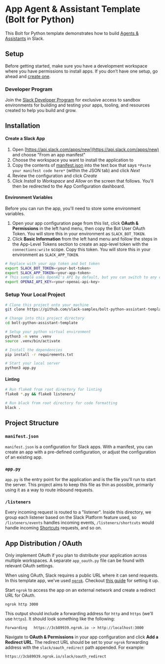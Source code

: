 # App Agent & Assistant Template (Bolt for Python)

This Bolt for Python template demonstrates how to build [Agents & Assistants](https://api.slack.com/docs/apps/ai) in Slack.

## Setup
Before getting started, make sure you have a development workspace where you have permissions to install apps. If you don’t have one setup, go ahead and [create one](https://slack.com/create).

### Developer Program
Join the [Slack Developer Program](https://api.slack.com/developer-program) for exclusive access to sandbox environments for building and testing your apps, tooling, and resources created to help you build and grow.

## Installation

#### Create a Slack App
1. Open [https://api.slack.com/apps/new](https://api.slack.com/apps/new) and choose "From an app manifest"
2. Choose the workspace you want to install the application to
3. Copy the contents of [manifest.json](./manifest.json) into the text box that says `*Paste your manifest code here*` (within the JSON tab) and click *Next*
4. Review the configuration and click *Create*
5. Click *Install to Workspace* and *Allow* on the screen that follows. You'll then be redirected to the App Configuration dashboard.

#### Environment Variables
Before you can run the app, you'll need to store some environment variables.

1. Open your app configuration page from this list, click **OAuth & Permissions** in the left hand menu, then copy the Bot User OAuth Token. You will store this in your environment as `SLACK_BOT_TOKEN`.
2. Click **Basic Information** from the left hand menu and follow the steps in the App-Level Tokens section to create an app-level token with the `connections:write` scope. Copy this token. You will store this in your environment as `SLACK_APP_TOKEN`.

```zsh
# Replace with your app token and bot token
export SLACK_BOT_TOKEN=<your-bot-token>
export SLACK_APP_TOKEN=<your-app-token>
# This sample uses OpenAI's API by default, but you can switch to any other solution!
export OPENAI_API_KEY=<your-openai-api-key>
```

### Setup Your Local Project
```zsh
# Clone this project onto your machine
git clone https://github.com/slack-samples/bolt-python-assistant-template.git

# Change into this project directory
cd bolt-python-assistant-template

# Setup your python virtual environment
python3 -m venv .venv
source .venv/bin/activate

# Install the dependencies
pip install -r requirements.txt

# Start your local server
python3 app.py
```

#### Linting
```zsh
# Run flake8 from root directory for linting
flake8 *.py && flake8 listeners/

# Run black from root directory for code formatting
black .
```

## Project Structure

### `manifest.json`

`manifest.json` is a configuration for Slack apps. With a manifest, you can create an app with a pre-defined configuration, or adjust the configuration of an existing app.

### `app.py`

`app.py` is the entry point for the application and is the file you'll run to start the server. This project aims to keep this file as thin as possible, primarily using it as a way to route inbound requests.

### `/listeners`

Every incoming request is routed to a "listener". Inside this directory, we group each listener based on the Slack Platform feature used, so `/listeners/events` handles incoming events, `/listeners/shortcuts` would handle incoming [Shortcuts](https://api.slack.com/interactivity/shortcuts) requests, and so on.

## App Distribution / OAuth

Only implement OAuth if you plan to distribute your application across multiple workspaces. A separate `app_oauth.py` file can be found with relevant OAuth settings.

When using OAuth, Slack requires a public URL where it can send requests. In this template app, we've used [`ngrok`](https://ngrok.com/download). Checkout [this guide](https://ngrok.com/docs#getting-started-expose) for setting it up.

Start `ngrok` to access the app on an external network and create a redirect URL for OAuth. 

```
ngrok http 3000
```

This output should include a forwarding address for `http` and `https` (we'll use `https`). It should look something like the following:

```
Forwarding   https://3cb89939.ngrok.io -> http://localhost:3000
```

Navigate to **OAuth & Permissions** in your app configuration and click **Add a Redirect URL**. The redirect URL should be set to your `ngrok` forwarding address with the `slack/oauth_redirect` path appended. For example:

```
https://3cb89939.ngrok.io/slack/oauth_redirect
```
